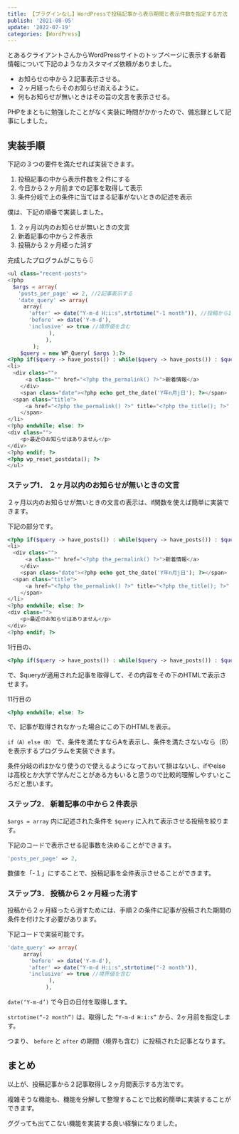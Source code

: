```yaml
---
title: 【プラグインなし】WordPressで投稿記事から表示期間と表示件数を指定する方法
publish: '2021-08-05'
update: '2022-07-19'
categories: [WordPress]
---
```



とあるクライアントさんからWordPressサイトのトップページに表示する新着情報について下記のようなカスタマイズ依頼がありました。

- お知らせの中から２記事表示させる。
- ２ヶ月経ったらそのお知らせ消えるように。
- 何もお知らせが無いときはその旨の文言を表示させる。

PHPをまともに勉強したことがなく実装に時間がかかったので、備忘録として記事にしました。


## 実装手順

下記の３つの要件を満たせれば実装できます。

1. 投稿記事の中から表示件数を２件にする
2. 今日から２ヶ月前までの記事を取得して表示
3. 条件分岐で上の条件に当てはまる記事がないときの記述を表示

僕は、下記の順番で実装しました。

1. ２ヶ月以内のお知らせが無いときの文言
2. 新着記事の中から２件表示
3. 投稿から２ヶ月経った消す

完成したプログラムがこちら⇩

```php
<ul class="recent-posts">
<?php
　$args = array(
　　'posts_per_page' => 2, //2記事表示する
　　'date_query' => array(
　　　array(
　　　　'after' => date("Y-m-d H:i:s",strtotime("-1 month")), //投稿から1か月後
　　　　'before' => date('Y-m-d'),
　　　　'inclusive' => true //境界値を含む
			 ),
			),
		);
	$query = new WP_Query( $args );?>
<?php if($query -> have_posts()) : while($query -> have_posts()) : $query->the_post(); ?>
<li>
　<div class="">
	　<a class="" href="<?php the_permalink() ?>">新着情報</a>
	</div>
	<span class="date"><?php echo get_the_date('Y年n月j日'); ?></span>
　<span class="title">
	　<a href="<?php the_permalink() ?>" title="<?php the_title(); ?>" rel="bookmark"><?php the_title(); ?></a>
	</span>
</li>
<?php endwhile; else: ?>
<div class="">
	<p>最近のお知らせはありません</p>
</div>
<?php endif; ?>
<?php wp_reset_postdata(); ?>
</ul>
```



### ステップ1． ２ヶ月以内のお知らせが無いときの文言

２ヶ月以内のお知らせが無いときの文言の表示は、if関数を使えば簡単に実装できます。

下記の部分です。

```php
<?php if($query -> have_posts()) : while($query -> have_posts()) : $query->the_post(); ?>
<li>
　<div class="">
	　<a class="" href="<?php the_permalink() ?>">新着情報</a>
	</div>
	<span class="date"><?php echo get_the_date('Y年n月j日'); ?></span>
　<span class="title">
	　<a href="<?php the_permalink() ?>" title="<?php the_title(); ?>" rel="bookmark"><?php the_title(); ?></a>
	</span>
</li>
<?php endwhile; else: ?>
<div class="">
	<p>最近のお知らせはありません</p>
</div>
<?php endif; ?>
```

1行目の、

```php
<?php if($query -> have_posts()) : while($query -> have_posts()) : $query->the_post(); ?>
```

で、$queryが適用された記事を取得して、その内容をその下のHTMLで表示させます。

11行目の

```php
<?php endwhile; else: ?>
```

で、記事が取得されなかった場合にこの下のHTMLを表示。

`if（A）else（B）` で、条件を満たすならAを表示し、条件を満たさないなら（B）を表示するプログラムを実装できます。

条件分岐のifはかなり使うので使えるようになっておいて損はないし、ifやelseは高校とか大学で学んだことがある方もいると思うので比較的理解しやすいところだと思います。

### ステップ2． 新着記事の中から２件表示


`$args = array` 内に記述された条件を `$query` に入れて表示させる投稿を絞ります。

下記のコードで表示させる記事数を決めることができます。

```php
'posts_per_page' => 2,
```

数値を「-１」にすることで、投稿記事を全件表示させることができます。

### ステップ3． 投稿から２ヶ月経った消す

投稿から２ヶ月経ったら消すためには、手順２の条件に記事が投稿された期間の条件を付けたす必要があります。

下記コードで実装可能です。

```php
'date_query' => array(
　　　array(
　　　　'before' => date('Y-m-d'),
　　　　'after' => date("Y-m-d H:i:s",strtotime("-2 month")), 
　　　　'inclusive' => true //境界値を含む
			 ),
			),
```
`date(‘Y-m-d’)` で今日の日付を取得します。

`strtotime(“-2 month”)` は、取得した `”Y-m-d H:i:s”` から、2ヶ月前を指定します。

つまり、 `before` と `after` の期間（境界も含む）に投稿された記事となります。

## まとめ

以上が、投稿記事から２記事取得し２ヶ月間表示する方法です。

複雑そうな機能も、機能を分解して整理することで比較的簡単に実装することができます。

ググっても出てこない機能を実装する良い経験になりました。